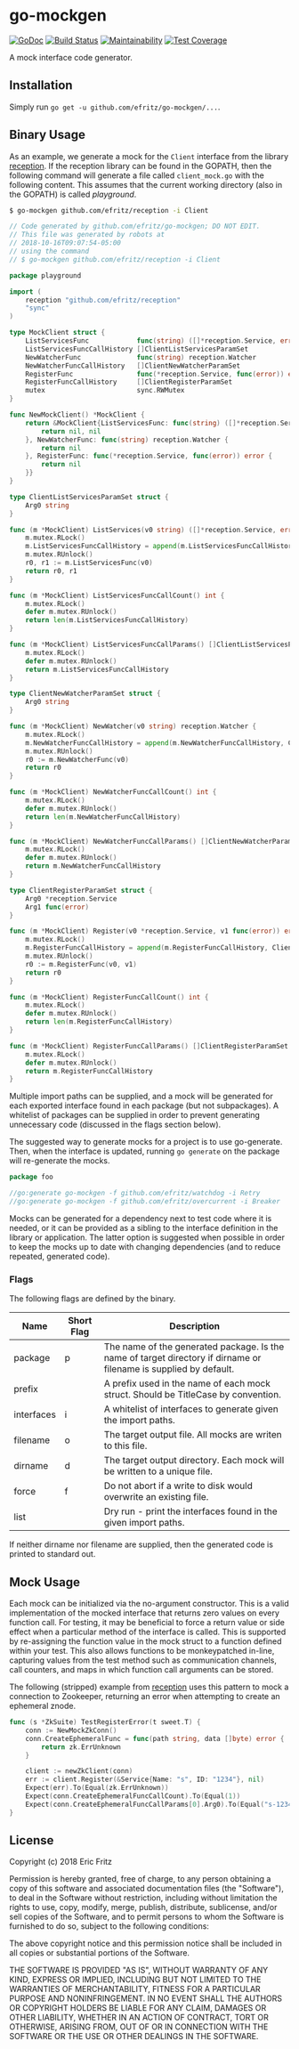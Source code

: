 # go-mockgen

[![GoDoc](https://godoc.org/github.com/efritz/go-mockgen?status.svg)](https://godoc.org/github.com/efritz/go-mockgen)
[![Build Status](https://secure.travis-ci.org/efritz/go-mockgen.png)](http://travis-ci.org/efritz/go-mockgen)
[![Maintainability](https://api.codeclimate.com/v1/badges/8546037d609e215de82d/maintainability)](https://codeclimate.com/github/efritz/go-mockgen/maintainability)
[![Test Coverage](https://api.codeclimate.com/v1/badges/8546037d609e215de82d/test_coverage)](https://codeclimate.com/github/efritz/go-mockgen/test_coverage)

A mock interface code generator.

## Installation

Simply run `go get -u github.com/efritz/go-mockgen/...`.

## Binary Usage

As an example, we generate a mock for the `Client` interface from the library
[reception](https://github.com/efritz/reception). If the reception library can
be found in the GOPATH, then the following command will generate a file called
`client_mock.go` with the following content. This assumes that the current
working directory (also in the GOPATH) is called *playground*.

```bash
$ go-mockgen github.com/efritz/reception -i Client
```

```go
// Code generated by github.com/efritz/go-mockgen; DO NOT EDIT.
// This file was generated by robots at
// 2018-10-16T09:07:54-05:00
// using the command
// $ go-mockgen github.com/efritz/reception -i Client

package playground

import (
	reception "github.com/efritz/reception"
	"sync"
)

type MockClient struct {
	ListServicesFunc            func(string) ([]*reception.Service, error)
	ListServicesFuncCallHistory []ClientListServicesParamSet
	NewWatcherFunc              func(string) reception.Watcher
	NewWatcherFuncCallHistory   []ClientNewWatcherParamSet
	RegisterFunc                func(*reception.Service, func(error)) error
	RegisterFuncCallHistory     []ClientRegisterParamSet
	mutex                       sync.RWMutex
}

func NewMockClient() *MockClient {
	return &MockClient{ListServicesFunc: func(string) ([]*reception.Service, error) {
		return nil, nil
	}, NewWatcherFunc: func(string) reception.Watcher {
		return nil
	}, RegisterFunc: func(*reception.Service, func(error)) error {
		return nil
	}}
}

type ClientListServicesParamSet struct {
	Arg0 string
}

func (m *MockClient) ListServices(v0 string) ([]*reception.Service, error) {
	m.mutex.RLock()
	m.ListServicesFuncCallHistory = append(m.ListServicesFuncCallHistory, ClientListServicesParamSet{v0})
	m.mutex.RUnlock()
	r0, r1 := m.ListServicesFunc(v0)
	return r0, r1
}

func (m *MockClient) ListServicesFuncCallCount() int {
	m.mutex.RLock()
	defer m.mutex.RUnlock()
	return len(m.ListServicesFuncCallHistory)
}

func (m *MockClient) ListServicesFuncCallParams() []ClientListServicesParamSet {
	m.mutex.RLock()
	defer m.mutex.RUnlock()
	return m.ListServicesFuncCallHistory
}

type ClientNewWatcherParamSet struct {
	Arg0 string
}

func (m *MockClient) NewWatcher(v0 string) reception.Watcher {
	m.mutex.RLock()
	m.NewWatcherFuncCallHistory = append(m.NewWatcherFuncCallHistory, ClientNewWatcherParamSet{v0})
	m.mutex.RUnlock()
	r0 := m.NewWatcherFunc(v0)
	return r0
}

func (m *MockClient) NewWatcherFuncCallCount() int {
	m.mutex.RLock()
	defer m.mutex.RUnlock()
	return len(m.NewWatcherFuncCallHistory)
}

func (m *MockClient) NewWatcherFuncCallParams() []ClientNewWatcherParamSet {
	m.mutex.RLock()
	defer m.mutex.RUnlock()
	return m.NewWatcherFuncCallHistory
}

type ClientRegisterParamSet struct {
	Arg0 *reception.Service
	Arg1 func(error)
}

func (m *MockClient) Register(v0 *reception.Service, v1 func(error)) error {
	m.mutex.RLock()
	m.RegisterFuncCallHistory = append(m.RegisterFuncCallHistory, ClientRegisterParamSet{v0, v1})
	m.mutex.RUnlock()
	r0 := m.RegisterFunc(v0, v1)
	return r0
}

func (m *MockClient) RegisterFuncCallCount() int {
	m.mutex.RLock()
	defer m.mutex.RUnlock()
	return len(m.RegisterFuncCallHistory)
}

func (m *MockClient) RegisterFuncCallParams() []ClientRegisterParamSet {
	m.mutex.RLock()
	defer m.mutex.RUnlock()
	return m.RegisterFuncCallHistory
}
```

Multiple import paths can be supplied, and a mock will be generated for each
exported interface found in each package (but not subpackages). A whitelist
of packages can be supplied in order to prevent generating unnecessary code
(discussed in the flags section below).

The suggested way to generate mocks for a project is to use go-generate. Then,
when the interface is updated, running `go generate` on the package will re-generate
the mocks.

```go
package foo

//go:generate go-mockgen -f github.com/efritz/watchdog -i Retry
//go:generate go-mockgen -f github.com/efritz/overcurrent -i Breaker
```

Mocks can be generated for a dependency next to test code where it is needed, or it
can be provided as a sibling to the interface definition in the library or application.
The latter option is suggested when possible in order to keep the mocks up to date with
changing dependencies (and to reduce repeated, generated code).

### Flags

The following flags are defined by the binary.

| Name       | Short Flag | Description  |
| ---------- | ---------- | ------------ |
| package    | p          | The name of the generated package. Is the name of target directory if dirname or filename is supplied by default. |
| prefix     |            | A prefix used in the name of each mock struct. Should be TitleCase by convention. |
| interfaces | i          | A whitelist of interfaces to generate given the import paths. |
| filename   | o          | The target output file. All mocks are writen to this file. |
| dirname    | d          | The target output directory. Each mock will be written to a unique file. |
| force      | f          | Do not abort if a write to disk would overwrite an existing file. |
| list       |            | Dry run - print the interfaces found in the given import paths. |

If neither dirname nor filename are supplied, then the generated code is printed to standard out.

## Mock Usage

Each mock can be initialized via the no-argument constructor. This is a valid
implementation of the mocked interface that returns zero values on every function
call. For testing, it may be beneficial to force a return value or side effect when
a particular method of the interface is called. This is supported by re-assigning
the function value in the mock struct to a function defined within your test. This
also allows functions to be monkeypatched in-line, capturing values from the test
method such as communication channels, call counters, and maps in which function
call arguments can be stored.

The following (stripped) example from [reception](https://github.com/efritz/reception)
uses this pattern to mock a connection to Zookeeper, returning an error when attempting
to create an ephemeral znode.

```go
func (s *ZkSuite) TestRegisterError(t sweet.T) {
    conn := NewMockZkConn()
    conn.CreateEphemeralFunc = func(path string, data []byte) error {
        return zk.ErrUnknown
    }

    client := newZkClient(conn)
    err := client.Register(&Service{Name: "s", ID: "1234"}, nil)
    Expect(err).To(Equal(zk.ErrUnknown))
    Expect(conn.CreateEphemeralFuncCallCount).To(Equal(1))
    Expect(conn.CreateEphemeralFuncCallParams[0].Arg0).To(Equal("s-1234"))
}
```

## License

Copyright (c) 2018 Eric Fritz

Permission is hereby granted, free of charge, to any person obtaining a copy
of this software and associated documentation files (the "Software"), to deal
in the Software without restriction, including without limitation the rights
to use, copy, modify, merge, publish, distribute, sublicense, and/or sell
copies of the Software, and to permit persons to whom the Software is
furnished to do so, subject to the following conditions:

The above copyright notice and this permission notice shall be included in
all copies or substantial portions of the Software.

THE SOFTWARE IS PROVIDED "AS IS", WITHOUT WARRANTY OF ANY KIND, EXPRESS OR
IMPLIED, INCLUDING BUT NOT LIMITED TO THE WARRANTIES OF MERCHANTABILITY,
FITNESS FOR A PARTICULAR PURPOSE AND NONINFRINGEMENT. IN NO EVENT SHALL THE
AUTHORS OR COPYRIGHT HOLDERS BE LIABLE FOR ANY CLAIM, DAMAGES OR OTHER
LIABILITY, WHETHER IN AN ACTION OF CONTRACT, TORT OR OTHERWISE, ARISING FROM,
OUT OF OR IN CONNECTION WITH THE SOFTWARE OR THE USE OR OTHER DEALINGS IN
THE SOFTWARE.
